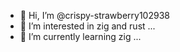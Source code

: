 - 👋 Hi, I’m @crispy-strawberry102938
- 👀 I’m interested in zig and rust ...
- 🌱 I’m currently learning zig ...

<!---
crispy-strawberry102938/crispy-strawberry102938 is a ✨ special ✨ repository because its `README.md` (this file) appears on your GitHub profile.
You can click the Preview link to take a look at your changes.
--->
